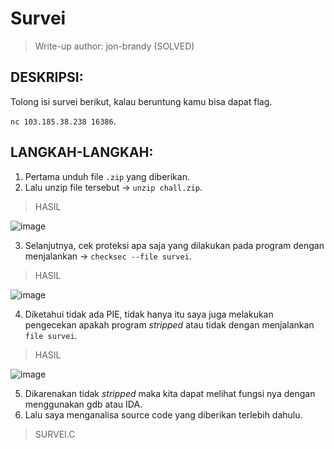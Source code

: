 # Survei

> Write-up author: jon-brandy (SOLVED)

## DESKRIPSI:
Tolong isi survei berikut, kalau beruntung kamu bisa dapat flag.

`nc 103.185.38.238 16386`.

## LANGKAH-LANGKAH:
1. Pertama unduh file `.zip` yang diberikan.
2. Lalu unzip file tersebut -> `unzip chall.zip`.

> HASIL

![image](https://user-images.githubusercontent.com/70703371/185724406-9061d10b-f359-4728-8a00-f44cecd94c51.png)

3. Selanjutnya, cek proteksi apa saja yang dilakukan pada program dengan menjalankan -> `checksec --file survei`.

> HASIL

![image](https://user-images.githubusercontent.com/70703371/185724437-55b60033-4d84-4591-8774-1b88a0e42db3.png)

4. Diketahui tidak ada PIE, tidak hanya itu saya juga melakukan pengecekan apakah program *stripped* atau tidak dengan menjalankan `file survei`.

> HASIL

![image](https://user-images.githubusercontent.com/70703371/185724502-143e52ca-1667-4421-b2bb-567ee98d627f.png)

5. Dikarenakan tidak *stripped* maka kita dapat melihat fungsi nya dengan menggunakan gdb atau IDA.
6. Lalu saya menganalisa source code yang diberikan terlebih dahulu.

> SURVEI.C



